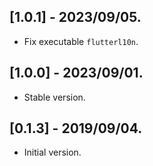## [1.0.1] - 2023/09/05.

* Fix executable `flutterl10n`.

## [1.0.0] - 2023/09/01.

* Stable version.

## [0.1.3] - 2019/09/04.

* Initial version.
